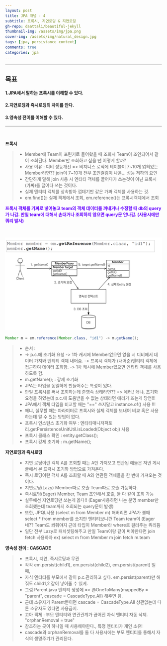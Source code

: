 ```yaml
---
layout: post
title: JPA 개념 - 4
subtitle: 프록시, 지연로딩 & 지연로딩
gh-repo: daattali/beautiful-jekyll
thumbnail-img: /assets/img/jpa.png
cover-img: /assets/img/natural_design.jpg
tags: [jpa, persistance context]
comments: true
categories: jpa
---
```


___
## 목표

#### 1.JPA에서 말하는 프록시를 이해할 수 있다.
#### 2.지연로딩과 즉시로딩의 차이를 안다.
#### 3.영속성 전이를 이해할 수 있다.
___

<br/>

__프록시__

> - Member에 Team이 포린키로 들어왔을 때 조회시 Team이 조인되어서 같이 조회된다. Member만 조회하고 싶을 땐 어떻게 할까?
> - 사용 이유 : 디비 성능개선 => 비지니스 로직에 테이블이 7~10개 얽혀있는 Member라면?? join이 7~10개 전부 조인컬림이 나옴... 성능 저하의 요인
> - 간단하게 말해 join 사용 시 엔티티 객체를 끌어다가 쓰는것이 아닌 프록시(가짜)를 끌어다 쓰는 것이다.
> - 실제 엔티티 객체를 상속받아 껍데기만 같은 가짜 객체를 사용하는 것.
> - em.find()는 실제 객체에서 조회, em.reference()는 프록시객체에서 조회

<strong style="color:#6600ff">프록시 객체를 가짜로 넣어놓고 team의 객체 데이터를 꺼내거나 수정할 때 db의 query가 나감. 만일 team에 대해서 손대거나 조회하지 않으면 query문 안나감. (사용시에만 쿼리 발사)</strong>

<br/>


![jpa 그림 - 1](/assets/img/21.04.30-jpa연습4[그림1].png)


~~~java
Member m = em.reference(Member.class, "id1") -> m.getName();
~~~
> - 순서 :
> - -> p.c.에 초기화 요청 -> 1차 캐시에 Member없으면 없을 시 디비에서 데이터 가져와 엔티티 객체 내어줌. -> 프록시 객체가 (내어준)엔티티 객체에 접근하여 데이터 조회함. -> 1차 캐시에 Member있으면 엔티티 객체를 사용하도록 함.
> - m.getName();  :  강제 초기화 
> - JPA는 타입을 동일하게 만들어주는 특성이 있다.
> - 만일 프록시를 써서 조회하는데 준영속 상태라면?? => 에러.! 왜냐, 초기화 요청을 하였는데 p.c.에 도움받을 수 없는 상태라면 에러가 뜨는게 당연!!!
> - JPA에서 객체 타입을 비교할 때는 "==" 쓰지말고 instance.of() 사용 !!!
> - 왜냐, 실무할 때는 파라미터로 프록시와 실제 객체를 보내어 비교 혹은 사용하는데 알 수 있는 방법이 없다.
> - 프록시 인스턴스 초기화 여부 : 엔티티매니저팩토리.getPersistenceUnitUtil.isLoaded(Object obj) 사용
> - 프록시 클래스 확인 : entity.getClass();
> - 프록시 강제 초기화 : m.getName();


__지연로딩과 즉시로딩__
	
> - 지연 로딩이란 객체 A를 조회할 때는 A만 가져오고 연관된 애들은 저번 게시글에서 본 프락시 초기화 방법으로 가져온다.
> - 즉시 로딩이란 객체 A를 조회할 때 A와 연관된 객체들을 한 번에 가져오는 것이다.
> - 지연로딩(Lazy) Member따로 호출 Team따로 호출 가능하다.
> - 즉시로딩(Eager) Member, Team 조인해서 호출, 둘 다 같이 조회 가능 
> - 실무에선 지연로딩만 쓰는게 옳다!! (Eager사용하면 나는 분명 member만 조회했는데 team까지 조회되는 query문이 발생)
> - 또한, JPQL사용 (select m from Member m) 해버리면 JPA가 볼때 select * from member를 쏘지만 엔티티보니깐 Team team이 (Eager네?? Team도 쏴줘야지 근데 타입이 Member라 where로 걸러주는 쿼리뜸 
> - 일단 전부 Lazy로 패치셋팅해주고 만일 Team이랑 같이 써야한다면 join fetch 사용하자 ex) select m from Member m join fetch m.team


__영속성 전이 : CASCADE__
	
> - 프록시, 지연, 즉시로딩과 무관
> - 각각 em.persist(child1), em.persist(child2), em.persist(parent) 일 때,
> - 자식 엔티티를 부모에서 같이 p.c.관리하고 싶다. em.persist(parent)만 해줘도 child1,2 같이 넣어줄 수 있게.
> - 그럼 Parent.java 엔티티 생성에 => @OneToMany(mappedBy = "parent", cascade = CascadeType.All) 해주면 됨.
> - 근데 소유자가 Parent뿐이면 cascade = CascadeType.All 상관없는데 다른 소유자도 있다면 사용금지.
> - 고아 객체 : 부모 엔티티와 연관관계가 끊어진 자식 엔티티 자동 삭제.   "orphanRemoval = true"
> - 참조하는 곳이 하나일 때 사용해야한다., 특정 엔티티가 개인 소유!
> - cascade와 orphanRemoval를 둘 다 사용시에는 부모 엔티티를 통해서 자식의 생명주기가 관리된다.